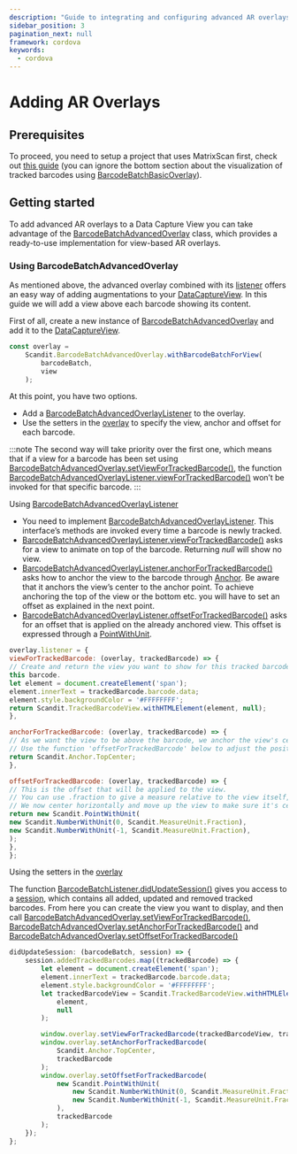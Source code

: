 ```yaml
---
description: "Guide to integrating and configuring advanced AR overlays using the Scandit Cordova SDK."
sidebar_position: 3
pagination_next: null
framework: cordova
keywords:
  - cordova
---
```


# Adding AR Overlays

## Prerequisites

To proceed, you need to setup a project that uses MatrixScan first, check out [this guide](./get-started.md) (you can ignore the bottom section about the visualization of tracked barcodes using [BarcodeBatchBasicOverlay](https://docs.scandit.com/data-capture-sdk/cordova/barcode-capture/api/ui/barcode-batch-basic-overlay.html#class-scandit.datacapture.barcode.batch.ui.BarcodeBatchBasicOverlay)).

## Getting started

To add advanced AR overlays to a Data Capture View you can take advantage of the [BarcodeBatchAdvancedOverlay](https://docs.scandit.com/data-capture-sdk/cordova/barcode-capture/api/ui/barcode-batch-advanced-overlay.html#class-scandit.datacapture.barcode.batch.ui.BarcodeBatchAdvancedOverlay) class, which provides a ready-to-use implementation for view-based AR overlays.

### Using BarcodeBatchAdvancedOverlay

As mentioned above, the advanced overlay combined with its [listener](https://docs.scandit.com/data-capture-sdk/cordova/barcode-capture/api/ui/barcode-batch-advanced-overlay-listener.html#interface-scandit.datacapture.barcode.batch.ui.IBarcodeBatchAdvancedOverlayListener) offers an easy way of adding augmentations to your [DataCaptureView](https://docs.scandit.com/data-capture-sdk/cordova/core/api/ui/data-capture-view.html#class-scandit.datacapture.core.ui.DataCaptureView). In this guide we will add a view above each barcode showing its content.

First of all, create a new instance of [BarcodeBatchAdvancedOverlay](https://docs.scandit.com/data-capture-sdk/cordova/barcode-capture/api/ui/barcode-batch-advanced-overlay.html#class-scandit.datacapture.barcode.batch.ui.BarcodeBatchAdvancedOverlay) and add it to the [DataCaptureView](https://docs.scandit.com/data-capture-sdk/cordova/core/api/ui/data-capture-view.html#class-scandit.datacapture.core.ui.DataCaptureView).

```js
const overlay =
	Scandit.BarcodeBatchAdvancedOverlay.withBarcodeBatchForView(
		barcodeBatch,
		view
	);
```

At this point, you have two options.

- Add a [BarcodeBatchAdvancedOverlayListener](https://docs.scandit.com/data-capture-sdk/cordova/barcode-capture/api/ui/barcode-batch-advanced-overlay-listener.html#interface-scandit.datacapture.barcode.batch.ui.IBarcodeBatchAdvancedOverlayListener) to the overlay.
- Use the setters in the [overlay](https://docs.scandit.com/data-capture-sdk/cordova/barcode-capture/api/ui/barcode-batch-advanced-overlay.html#class-scandit.datacapture.barcode.batch.ui.BarcodeBatchAdvancedOverlay) to specify the view, anchor and offset for each barcode.

:::note
The second way will take priority over the first one, which means that if a view for a barcode has been set using [BarcodeBatchAdvancedOverlay.setViewForTrackedBarcode()](https://docs.scandit.com/data-capture-sdk/cordova/barcode-capture/api/ui/barcode-batch-advanced-overlay.html#method-scandit.datacapture.barcode.batch.ui.BarcodeBatchAdvancedOverlay.SetViewForTrackedBarcode), the function [BarcodeBatchAdvancedOverlayListener.viewForTrackedBarcode()](https://docs.scandit.com/data-capture-sdk/cordova/barcode-capture/api/ui/barcode-batch-advanced-overlay-listener.html#method-scandit.datacapture.barcode.batch.ui.IBarcodeBatchAdvancedOverlayListener.ViewForTrackedBarcode) won’t be invoked for that specific barcode.
:::

Using [BarcodeBatchAdvancedOverlayListener](https://docs.scandit.com/data-capture-sdk/cordova/barcode-capture/api/ui/barcode-batch-advanced-overlay-listener.html#interface-scandit.datacapture.barcode.batch.ui.IBarcodeBatchAdvancedOverlayListener)

- You need to implement [BarcodeBatchAdvancedOverlayListener](https://docs.scandit.com/data-capture-sdk/cordova/barcode-capture/api/ui/barcode-batch-advanced-overlay-listener.html#interface-scandit.datacapture.barcode.batch.ui.IBarcodeBatchAdvancedOverlayListener). This interface’s methods are invoked every time a barcode is newly tracked.
- [BarcodeBatchAdvancedOverlayListener.viewForTrackedBarcode()](https://docs.scandit.com/data-capture-sdk/cordova/barcode-capture/api/ui/barcode-batch-advanced-overlay-listener.html#method-scandit.datacapture.barcode.batch.ui.IBarcodeBatchAdvancedOverlayListener.ViewForTrackedBarcode) asks for a view to animate on top of the barcode. Returning _null_ will show no view.
- [BarcodeBatchAdvancedOverlayListener.anchorForTrackedBarcode()](https://docs.scandit.com/data-capture-sdk/cordova/barcode-capture/api/ui/barcode-batch-advanced-overlay-listener.html#method-scandit.datacapture.barcode.batch.ui.IBarcodeBatchAdvancedOverlayListener.AnchorForTrackedBarcode) asks how to anchor the view to the barcode through [Anchor](https://docs.scandit.com/data-capture-sdk/cordova/core/api/anchor.html#enum-scandit.datacapture.core.Anchor). Be aware that it anchors the
  view’s center to the anchor point. To achieve anchoring the top of the view or the bottom etc. you will have to set an offset as explained in the next point.
- [BarcodeBatchAdvancedOverlayListener.offsetForTrackedBarcode()](https://docs.scandit.com/data-capture-sdk/cordova/barcode-capture/api/ui/barcode-batch-advanced-overlay-listener.html#method-scandit.datacapture.barcode.batch.ui.IBarcodeBatchAdvancedOverlayListener.OffsetForTrackedBarcode) asks for an offset that is applied on the already anchored view. This offset is expressed through a [PointWithUnit](https://docs.scandit.com/data-capture-sdk/cordova/core/api/common.html#struct-scandit.datacapture.core.PointWithUnit).

```js
overlay.listener = {
viewForTrackedBarcode: (overlay, trackedBarcode) => {
// Create and return the view you want to show for this tracked barcode. You can also return null, to have no view for
this barcode.
let element = document.createElement('span');
element.innerText = trackedBarcode.barcode.data;
element.style.backgroundColor = '#FFFFFFFF';
return Scandit.TrackedBarcodeView.withHTMLElement(element, null);
},

anchorForTrackedBarcode: (overlay, trackedBarcode) => {
// As we want the view to be above the barcode, we anchor the view's center to the top-center of the barcode quadrilateral.
// Use the function 'offsetForTrackedBarcode' below to adjust the position of the view by providing an offset.
return Scandit.Anchor.TopCenter;
},

offsetForTrackedBarcode: (overlay, trackedBarcode) => {
// This is the offset that will be applied to the view.
// You can use .fraction to give a measure relative to the view itself, the sdk will take care of transforming this into pixel size.
// We now center horizontally and move up the view to make sure it's centered and above the barcode quadrilateral by half of the view's height.
return new Scandit.PointWithUnit(
new Scandit.NumberWithUnit(0, Scandit.MeasureUnit.Fraction),
new Scandit.NumberWithUnit(-1, Scandit.MeasureUnit.Fraction),
);
},
};
```

Using the setters in the [overlay](https://docs.scandit.com/data-capture-sdk/cordova/barcode-capture/api/ui/barcode-batch-advanced-overlay.html#class-scandit.datacapture.barcode.batch.ui.BarcodeBatchAdvancedOverlay)

The function [BarcodeBatchListener.didUpdateSession()](https://docs.scandit.com/data-capture-sdk/cordova/barcode-capture/api/barcode-batch-listener.html#method-scandit.datacapture.barcode.batch.IBarcodeBatchListener.OnSessionUpdated) gives you access to a [session](https://docs.scandit.com/data-capture-sdk/cordova/barcode-capture/api/barcode-batch-session.html#class-scandit.datacapture.barcode.batch.BarcodeBatchSession), which contains all added, updated and removed tracked barcodes. From here you can create the view you
want to display, and then call [BarcodeBatchAdvancedOverlay.setViewForTrackedBarcode()](https://docs.scandit.com/data-capture-sdk/cordova/barcode-capture/api/ui/barcode-batch-advanced-overlay.html#method-scandit.datacapture.barcode.batch.ui.BarcodeBatchAdvancedOverlay.SetViewForTrackedBarcode), [BarcodeBatchAdvancedOverlay.setAnchorForTrackedBarcode()](https://docs.scandit.com/data-capture-sdk/cordova/barcode-capture/api/ui/barcode-batch-advanced-overlay.html#method-scandit.datacapture.barcode.batch.ui.BarcodeBatchAdvancedOverlay.SetAnchorForTrackedBarcode) and [BarcodeBatchAdvancedOverlay.setOffsetForTrackedBarcode()](https://docs.scandit.com/data-capture-sdk/cordova/barcode-capture/api/ui/barcode-batch-advanced-overlay.html#method-scandit.datacapture.barcode.batch.ui.BarcodeBatchAdvancedOverlay.SetOffsetForTrackedBarcode)

```js
didUpdateSession: (barcodeBatch, session) => {
	session.addedTrackedBarcodes.map((trackedBarcode) => {
		let element = document.createElement('span');
		element.innerText = trackedBarcode.barcode.data;
		element.style.backgroundColor = '#FFFFFFFF';
		let trackedBarcodeView = Scandit.TrackedBarcodeView.withHTMLElement(
			element,
			null
		);

		window.overlay.setViewForTrackedBarcode(trackedBarcodeView, trackedBarcode);
		window.overlay.setAnchorForTrackedBarcode(
			Scandit.Anchor.TopCenter,
			trackedBarcode
		);
		window.overlay.setOffsetForTrackedBarcode(
			new Scandit.PointWithUnit(
				new Scandit.NumberWithUnit(0, Scandit.MeasureUnit.Fraction),
				new Scandit.NumberWithUnit(-1, Scandit.MeasureUnit.Fraction)
			),
			trackedBarcode
		);
	});
};
```
